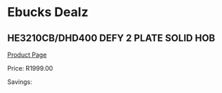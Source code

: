 
# Ebucks Dealz
## HE3210CB/DHD400 DEFY 2 PLATE SOLID HOB
[Product Page](https://www.ebucks.com/web/shop/productSelected.do?prodId=1232571812&catId=704989856)

Price: R1999.00

Savings: 


	